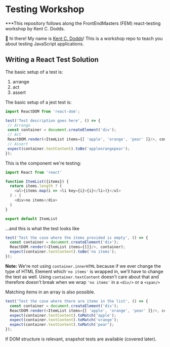 # Testing Workshop

***This repository follows along the FrontEndMasters (FEM) react-testing workshop by Kent C. Dodds.


👋 hi there! My name is [Kent C. Dodds](https://kentcdodds.com)! This is a
workshop repo to teach you about testing JavaScript applications.


## Writing a React Test Solution

The basic setup of a test is:
  1. arrange
  2. act
  3. assert
 
 The basic setup of a jest test is:
 ```typescript jsx
import ReactDOM from 'react-dom';

test('Test description goes here', () => {
  // Arrange  
  const container = document.createElement('div');
  // Act  
  ReactDOM.render(<ItemList items={[ 'apple', 'orange', 'pear' ]}/>, container);
  // Assert  
  expect(container.textContent).toBe('appleorangepear');
});
```
This is the component we're testing:
```typescript jsx
import React from 'react'

function ItemList({items}) {
  return items.length ? (
    <ul>{items.map(i => <li key={i}>{i}</li>)}</ul>
  ) : (
    <div>no items</div>
  )
}

export default ItemList

```
...and this is what the test looks like

```typescript jsx
test('Test the case where the items provided is empty', () => {
  const container = document.createElement('div');
  ReactDOM.render(<ItemList items={[]}/>, container);
  expect(container.textContent).toBe('no items');
});
```
**Note:** We're not using `container.innerHTML` because if we ever change the type of HTML Element which`'no items'` 
is wrapped in, we'll have to change the test as well. Using `container.textContent` doesn't care about that and
therefore doesn't break when we wrap `'no items'` in a `<div/>` or a `<span/>`

Matching items in an array is also possible.

```typescript jsx
test('Test the case where there are items in the list', () => {
  const container = document.createElement('div');
  ReactDOM.render(<ItemList items={[ 'apple', 'orange', 'pear' ]}/>, container);
  expect(container.textContent).toMatch('apple');
  expect(container.textContent).toMatch('orange');
  expect(container.textContent).toMatch('pear');
});
```

If DOM structure is relevant, snapshot tests are available (covered later).